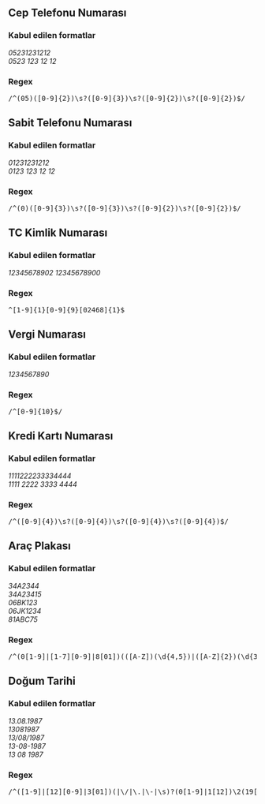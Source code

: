  <div class="container">
        <div class="regex-item">
            <h2>Cep Telefonu Numarası</h2>
            <h3>Kabul edilen formatlar</h3>
            <p><i>05231231212<br>0523 123 12 12</i></p>
            <h3>Regex</h3>
              <pre>/^(05)([0-9]{2})\s?([0-9]{3})\s?([0-9]{2})\s?([0-9]{2})$/</pre>
            </div>
            <div class="regex-item">
                <h2>Sabit Telefonu Numarası</h2>
                <h3>Kabul edilen formatlar</h3>
                <p><i>01231231212<br>0123 123 12 12</i></p>
                <h3>Regex</h3>
                <pre>/^(0)([0-9]{3})\s?([0-9]{3})\s?([0-9]{2})\s?([0-9]{2})$/</pre>
            </div>
            <div class="regex-item">
                <h2>TC Kimlik Numarası</h2>
                <h3>Kabul edilen formatlar</h3>
                <p><i>12345678902</i> <i>12345678900</i></p>
                <h3>Regex</h3>
                <pre>^[1-9]{1}[0-9]{9}[02468]{1}$</pre>
            </div>
            <div class="regex-item">
                <h2>Vergi Numarası</h2>
                <h3>Kabul edilen formatlar</h3>
                <p><i>1234567890</i></p>
                <h3>Regex</h3>
                <pre>/^[0-9]{10}$/</pre>
            </div>
            <div class="regex-item">
                <h2>Kredi Kartı Numarası</h2>
                <h3>Kabul edilen formatlar</h3>
                <p><i>1111222233334444<br>1111 2222 3333 4444</i></p>
                <h3>Regex</h3>
                <pre>/^([0-9]{4})\s?([0-9]{4})\s?([0-9]{4})\s?([0-9]{4})$/</pre>
            </div>
            <div class="regex-item">
                <h2>Araç Plakası</h2>
                <h3>Kabul edilen formatlar</h3>
                <p><i>34A2344<br>34A23415<br>06BK123<br>06JK1234<br>81ABC75</i></p>
                <h3>Regex</h3>
                <pre>/^(0[1-9]|[1-7][0-9]|8[01])(([A-Z])(\d{4,5})|([A-Z]{2})(\d{3,4})|([A-Z]{3})(\d{2,3}))$/</pre>
            </div>
            <div class="regex-item">
                <h2>Doğum Tarihi</h2>
                <h3>Kabul edilen formatlar</h3>
                <p><i>13.08.1987<br>13081987<br>13/08/1987<br>13-08-1987<br>13 08 1987</i></p>
                <h3>Regex</h3>
                <pre>/^([1-9]|[12][0-9]|3[01])(|\/|\.|\-|\s)?(0[1-9]|1[12])\2(19[0-9]{2}|200[0-9]|201[0-8])$/</pre>
            </div>
    </div>
